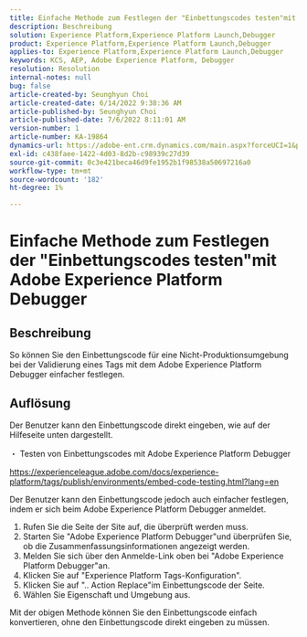 ```yaml
---
title: Einfache Methode zum Festlegen der "Einbettungscodes testen"mit Adobe Experience Platform Debugger
description: Beschreibung
solution: Experience Platform,Experience Platform Launch,Debugger
product: Experience Platform,Experience Platform Launch,Debugger
applies-to: Experience Platform,Experience Platform Launch,Debugger
keywords: KCS, AEP, Adobe Experience Platform, Debugger
resolution: Resolution
internal-notes: null
bug: false
article-created-by: Seunghyun Choi
article-created-date: 6/14/2022 9:38:36 AM
article-published-by: Seunghyun Choi
article-published-date: 7/6/2022 8:11:01 AM
version-number: 1
article-number: KA-19864
dynamics-url: https://adobe-ent.crm.dynamics.com/main.aspx?forceUCI=1&pagetype=entityrecord&etn=knowledgearticle&id=5741b3bf-c5eb-ec11-bb3d-000d3a5c4292
exl-id: c438faee-1422-4d03-8d2b-c98939c27d39
source-git-commit: 0c3e421beca46d9fe1952b1f98538a50697216a0
workflow-type: tm+mt
source-wordcount: '182'
ht-degree: 1%

---
```


# Einfache Methode zum Festlegen der &quot;Einbettungscodes testen&quot;mit Adobe Experience Platform Debugger

## Beschreibung

So können Sie den Einbettungscode für eine Nicht-Produktionsumgebung bei der Validierung eines Tags mit dem Adobe Experience Platform Debugger einfacher festlegen. 

## Auflösung


Der Benutzer kann den Einbettungscode direkt eingeben, wie auf der Hilfeseite unten dargestellt.

・ Testen von Einbettungscodes mit Adobe Experience Platform Debugger

https://experienceleague.adobe.com/docs/experience-platform/tags/publish/environments/embed-code-testing.html?lang=en

Der Benutzer kann den Einbettungscode jedoch auch einfacher festlegen, indem er sich beim Adobe Experience Platform Debugger anmeldet.

1. Rufen Sie die Seite der Site auf, die überprüft werden muss.
2. Starten Sie &quot;Adobe Experience Platform Debugger&quot;und überprüfen Sie, ob die Zusammenfassungsinformationen angezeigt werden.
3. Melden Sie sich über den Anmelde-Link oben bei &quot;Adobe Experience Platform Debugger&quot;an.
4. Klicken Sie auf &quot;Experience Platform Tags-Konfiguration&quot;.
5. Klicken Sie auf &quot;.. Action Replace&quot;im Einbettungscode der Seite.
6. Wählen Sie Eigenschaft und Umgebung aus.

Mit der obigen Methode können Sie den Einbettungscode einfach konvertieren, ohne den Einbettungscode direkt eingeben zu müssen.
